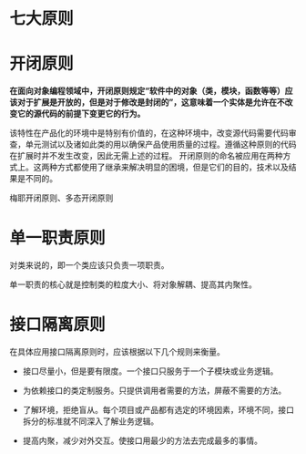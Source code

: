 # 七大原则

# 开闭原则

**在面向对象编程领域中，开闭原则规定“软件中的对象（类，模块，函数等等）应该对于扩展是开放的，但是对于修改是封闭的”，这意味着一个实体是允许在不改变它的源代码的前提下变更它的行为。**

该特性在产品化的环境中是特别有价值的，在这种环境中，改变源代码需要代码审查，单元测试以及诸如此类的用以确保产品使用质量的过程。遵循这种原则的代码在扩展时并不发生改变，因此无需上述的过程。
开闭原则的命名被应用在两种方式上。这两种方式都使用了继承来解决明显的困境，但是它们的目的，技术以及结果是不同的。&#x20;

梅耶开闭原则、多态开闭原则

# 单一职责原则

对类来说的，即一个类应该只负责一项职责。

单一职责的核心就是控制类的粒度大小、将对象解耦、提高其内聚性。

# 接口隔离原则

在具体应用接口隔离原则时，应该根据以下几个规则来衡量。

*   接口尽量小，但是要有限度。一个接口只服务于一个子模块或业务逻辑。

*   为依赖接口的类定制服务。只提供调用者需要的方法，屏蔽不需要的方法。

*   了解环境，拒绝盲从。每个项目或产品都有选定的环境因素，环境不同，接口拆分的标准就不同深入了解业务逻辑。

*   提高内聚，减少对外交互。使接口用最少的方法去完成最多的事情。
